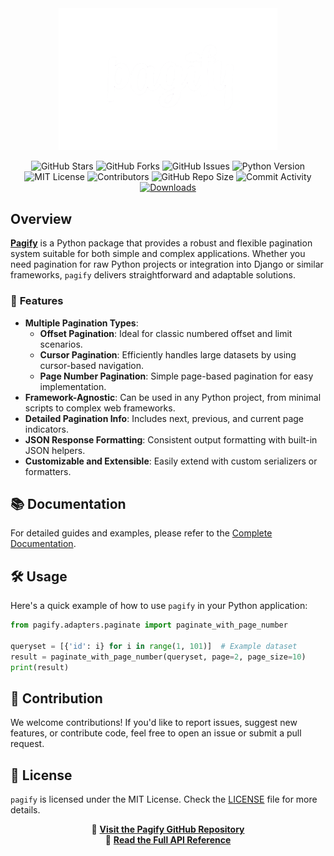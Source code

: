 <div align="center">
  <img src="./docs/images/pagify.png" alt="Pagify Logo" width="350px"/>
</div>

<div align="center">

![GitHub Stars](https://img.shields.io/github/stars/Mohammad222PR/pagify?style=flat&logo=github)
![GitHub Forks](https://img.shields.io/github/forks/Mohammad222PR/pagify?style=flat&logo=github)
![GitHub Issues](https://img.shields.io/github/issues/Mohammad222PR/pagify?style=flat&logo=github)
![Python Version](https://img.shields.io/badge/python-3.7%2B-blue?style=flat&logo=python)
![MIT License](https://img.shields.io/github/license/Mohammad222PR/pagify?style=flat)
![Contributors](https://img.shields.io/github/contributors/Mohammad222PR/pagify?style=flat)
![GitHub Repo Size](https://img.shields.io/github/repo-size/Mohammad222PR/pagify?style=flat)
![Commit Activity](https://img.shields.io/github/commit-activity/m/Mohammad222PR/pagify?style=flat)
[![Downloads](https://static.pepy.tech/badge/pagify?style=flat)](https://pepy.tech/project/pagify)

</div>

## Overview

**[Pagify](https://pypi.org/project/pagify/)** is a Python package that provides a robust and flexible pagination system suitable for both simple and complex applications. Whether you need pagination for raw Python projects or integration into Django or similar frameworks, `pagify` delivers straightforward and adaptable solutions.

### 🌟 **Features**

- **Multiple Pagination Types**:
  - **Offset Pagination**: Ideal for classic numbered offset and limit scenarios.
  - **Cursor Pagination**: Efficiently handles large datasets by using cursor-based navigation.
  - **Page Number Pagination**: Simple page-based pagination for easy implementation.
- **Framework-Agnostic**: Can be used in any Python project, from minimal scripts to complex web frameworks.
- **Detailed Pagination Info**: Includes next, previous, and current page indicators.
- **JSON Response Formatting**: Consistent output formatting with built-in JSON helpers.
- **Customizable and Extensible**: Easily extend with custom serializers or formatters.

## 📚 **Documentation**

For detailed guides and examples, please refer to the [Complete Documentation](docs/index.md).

## 🛠️ **Usage**

Here's a quick example of how to use `pagify` in your Python application:

```python
from pagify.adapters.paginate import paginate_with_page_number

queryset = [{'id': i} for i in range(1, 101)]  # Example dataset
result = paginate_with_page_number(queryset, page=2, page_size=10)
print(result)
```

## 🤝 **Contribution**

We welcome contributions! If you'd like to report issues, suggest new features, or contribute code, feel free to open an issue or submit a pull request.

## 📄 **License**

`pagify` is licensed under the MIT License. Check the [LICENSE](LICENSE) file for more details.

<div align="center">

🔗 **[Visit the Pagify GitHub Repository](https://github.com/Mohammad222PR/pagify)**  
📄 **[Read the Full API Reference](docs/index.md)**

</div>